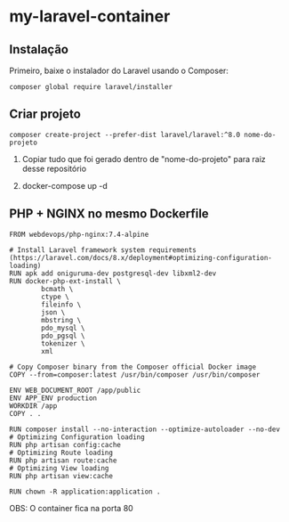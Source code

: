 # my-laravel-container

## Instalação

Primeiro, baixe o instalador do Laravel usando o Composer:

    composer global require laravel/installer

## Criar projeto

    composer create-project --prefer-dist laravel/laravel:^8.0 nome-do-projeto

1. Copiar tudo que foi gerado dentro de "nome-do-projeto" para raiz desse repositório

2. docker-compose up -d


## PHP + NGINX no mesmo Dockerfile
```
FROM webdevops/php-nginx:7.4-alpine

# Install Laravel framework system requirements (https://laravel.com/docs/8.x/deployment#optimizing-configuration-loading)
RUN apk add oniguruma-dev postgresql-dev libxml2-dev
RUN docker-php-ext-install \
        bcmath \
        ctype \
        fileinfo \
        json \
        mbstring \
        pdo_mysql \
        pdo_pgsql \
        tokenizer \
        xml

# Copy Composer binary from the Composer official Docker image
COPY --from=composer:latest /usr/bin/composer /usr/bin/composer

ENV WEB_DOCUMENT_ROOT /app/public
ENV APP_ENV production
WORKDIR /app
COPY . .

RUN composer install --no-interaction --optimize-autoloader --no-dev
# Optimizing Configuration loading
RUN php artisan config:cache
# Optimizing Route loading
RUN php artisan route:cache
# Optimizing View loading
RUN php artisan view:cache

RUN chown -R application:application .
```
OBS: O container fica na porta 80
